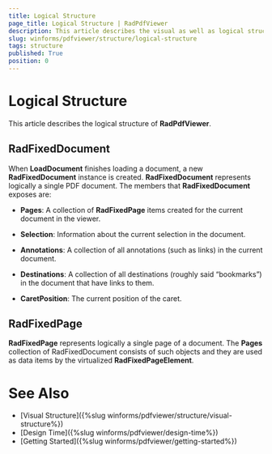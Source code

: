 ```yaml
---
title: Logical Structure
page_title: Logical Structure | RadPdfViewer
description: This article describes the visual as well as logical structure of the control.
slug: winforms/pdfviewer/structure/logical-structure
tags: structure
published: True
position: 0
---
```


# Logical Structure

This article describes the logical structure of __RadPdfViewer__.

## RadFixedDocument

When __LoadDocument__ finishes loading a document, a new __RadFixedDocument__ instance is created. __RadFixedDocument__ represents logically a single PDF document. The members that __RadFixedDocument__ exposes are:

* __Pages__: A collection of __RadFixedPage__ items created for the current document in the viewer.

* __Selection__: Information about the current selection in the document.

* __Annotations__: A collection of all annotations (such as links) in the current document.

* __Destinations__: A collection of all destinations (roughly said “bookmarks”) in the document that have links to them.

* __CaretPosition__: The current position of the caret.

## RadFixedPage

__RadFixedPage__ represents logically a single page of a document. The __Pages__ collection of RadFixedDocument consists of such objects and they are used as data items by the virtualized __RadFixedPageElement__.

# See Also

* [Visual Structure]({%slug winforms/pdfviewer/structure/visual-structure%})
* [Design Time]({%slug winforms/pdfviewer/design-time%})
* [Getting Started]({%slug winforms/pdfviewer/getting-started%})